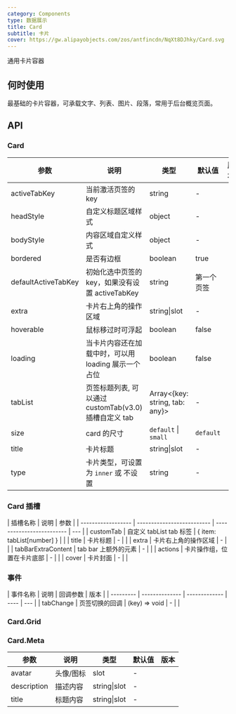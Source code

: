 ```yaml
---
category: Components
type: 数据展示
title: Card
subtitle: 卡片
cover: https://gw.alipayobjects.com/zos/antfincdn/NqXt8DJhky/Card.svg
---
```


通用卡片容器

## 何时使用

最基础的卡片容器，可承载文字、列表、图片、段落，常用于后台概览页面。

## API

### Card

| 参数 | 说明 | 类型 | 默认值 | 版本 |
| --- | --- | --- | --- | --- |
| activeTabKey | 当前激活页签的 key | string | - |  |
| headStyle | 自定义标题区域样式 | object | - |  |
| bodyStyle | 内容区域自定义样式 | object | - |  |
| bordered | 是否有边框 | boolean | true |  |
| defaultActiveTabKey | 初始化选中页签的 key，如果没有设置 activeTabKey | string | 第一个页签 |  |
| extra | 卡片右上角的操作区域 | string\|slot | - |  |
| hoverable | 鼠标移过时可浮起 | boolean | false |  |
| loading | 当卡片内容还在加载中时，可以用 loading 展示一个占位 | boolean | false |  |
| tabList | 页签标题列表, 可以通过 customTab(v3.0) 插槽自定义 tab | Array&lt;{key: string, tab: any}&gt; | - |  |
| size | card 的尺寸 | `default` \| `small` | `default` |  |
| title | 卡片标题 | string\|slot | - |  |
| type | 卡片类型，可设置为 `inner` 或 不设置 | string | - |  |

### Card 插槽

| 插槽名称           | 说明                       | 参数                      |
| ------------------ | -------------------------- | ------------------------- | --- |
| customTab          | 自定义 tabList tab 标签    | { item: tabList[number] } |     |
| title              | 卡片标题                   | -                         |     |
| extra              | 卡片右上角的操作区域       | -                         |     |
| tabBarExtraContent | tab bar 上额外的元素       | -                         |     |
| actions            | 卡片操作组，位置在卡片底部 | -                         |     |
| cover              | 卡片封面                   | -                         |     |

### 事件

| 事件名称  | 说明           | 回调参数      | 版本 |
| --------- | -------------- | ------------- | ---- | --- |
| tabChange | 页签切换的回调 | (key) => void | -    |     |

### Card.Grid

### Card.Meta

| 参数        | 说明      | 类型         | 默认值 | 版本 |
| ----------- | --------- | ------------ | ------ | ---- |
| avatar      | 头像/图标 | slot         | -      |      |
| description | 描述内容  | string\|slot | -      |      |
| title       | 标题内容  | string\|slot | -      |      |
